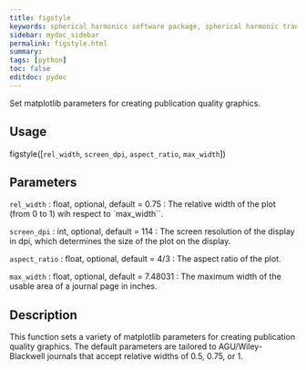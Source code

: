```yaml
---
title: figstyle
keywords: spherical harmonics software package, spherical harmonic transform, legendre functions, multitaper spectral analysis, fortran, Python, gravity, magnetic field
sidebar: mydoc_sidebar
permalink: figstyle.html
summary:
tags: [python]
toc: false
editdoc: pydoc
---
```


Set matplotlib parameters for creating publication quality graphics.

## Usage

figstyle([`rel_width`, `screen_dpi`, `aspect_ratio`, `max_width`])

## Parameters

`rel_width` : float, optional, default = 0.75
:   The relative width of the plot (from 0 to 1) wih respect to `max_width``.

`screen_dpi` : int, optional, default = 114
:   The screen resolution of the display in dpi, which determines the size of the plot on the display.

`aspect_ratio` : float, optional, default = 4/3
:   The aspect ratio of the plot.

`max_width` : float, optional, default = 7.48031
:   The maximum width of the usable area of a journal page in inches.

## Description

This function sets a variety of matplotlib parameters for creating publication quality graphics. The default parameters are tailored to AGU/Wiley-Blackwell journals that accept relative widths of 0.5, 0.75, or 1.
